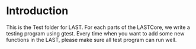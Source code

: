 # Introduction
This is the Test folder for LAST. For each parts of the LASTCore, we write a testing program using gtest. Every time when you want to add some new functions in the LAST, please make sure all test program can run well.

